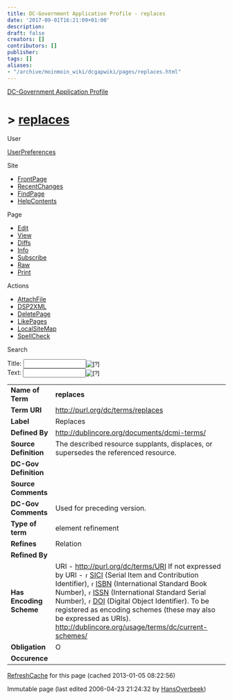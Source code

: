 ```yaml
---
title: DC-Government Application Profile - replaces
date: '2017-09-01T16:21:09+01:00'
description: 
draft: false
creators: []
contributors: []
publisher: 
tags: []
aliases:
- "/archive/moinmoin_wiki/dcgapwiki/pages/replaces.html"
---
```


 [DC-Government Application Profile](http://dublincore.org/dcgapwiki/FrontPage)

# > [replaces](http://dublincore.org/dcgapwiki/replaces?action=fullsearch&value=replaces&literal=1&case=1&context=40 "Click here to do a full-text search for this title")

User

 [UserPreferences](http://dublincore.org/dcgapwiki/UserPreferences)

Site

- [FrontPage](http://dublincore.org/dcgapwiki/FrontPage)
- [RecentChanges](http://dublincore.org/dcgapwiki/RecentChanges)
- [FindPage](http://dublincore.org/dcgapwiki/FindPage)
- [HelpContents](http://dublincore.org/dcgapwiki/HelpContents)

Page

- [Edit](http://dublincore.org/dcgapwiki/replaces?action=edit "Edit")
- [View](http://dublincore.org/dcgapwiki/replaces "View")
- [Diffs](http://dublincore.org/dcgapwiki/replaces?action=diff "Diffs")
- [Info](http://dublincore.org/dcgapwiki/replaces?action=info "Info")
- [Subscribe](http://dublincore.org/dcgapwiki/replaces?action=subscribe "Subscribe")
- [Raw](http://dublincore.org/dcgapwiki/replaces?action=raw "Raw")
- [Print](http://dublincore.org/dcgapwiki/replaces?action=print "Print")

Actions

- [AttachFile](http://dublincore.org/dcgapwiki/replaces?action=AttachFile)
- [DSP2XML](http://dublincore.org/dcgapwiki/replaces?action=DSP2XML)
- [DeletePage](http://dublincore.org/dcgapwiki/replaces?action=DeletePage)
- [LikePages](http://dublincore.org/dcgapwiki/replaces?action=LikePages)
- [LocalSiteMap](http://dublincore.org/dcgapwiki/replaces?action=LocalSiteMap)
- [SpellCheck](http://dublincore.org/dcgapwiki/replaces?action=SpellCheck)

Search

<form method="POST" action="/dcgapwiki/replaces">
<p>
<input name="action" value="inlinesearch" type="hidden">
<input name="context" value="40" type="hidden">
Title: <input name="text_title" size="15" maxlength="50" type="text"><input src="replaces_files/moin-search.png" name="button_title" alt="[?]" type="image"><br>Text: <input name="text_full" size="15" maxlength="50" type="text"><input src="replaces_files/moin-search.png" name="button_full" alt="[?]" type="image">
</p>
</form>

<table>
  <tbody>
    <tr>
      <td>
        <strong>Name of Term</strong>
      </td>
      <td>
        <strong>replaces</strong>
      </td>
    </tr>
    <tr>
      <td>
        <strong>Term URI</strong>
      </td>
      <td>
        <a href="http://purl.org/dc/terms/replaces">http://purl.org/dc/terms/replaces</a>
      </td>
    </tr>
    <tr>
      <td>
        <strong>Label</strong>
      </td>
      <td>
        Replaces</td>
    </tr>
    <tr>
      <td>
        <strong>Defined By</strong>
      </td>
      <td>
        <a href="http://dublincore.org/documents/dcmi-terms/">http://dublincore.org/documents/dcmi-terms/</a>
      </td>
    </tr>
    <tr>
      <td>
        <strong>Source Definition</strong>
      </td>
      <td>
        The described resource supplants, displaces, or supersedes the referenced resource.</td>
    </tr>
    <tr>
      <td>
        <strong>DC-Gov Definition</strong>
      </td>
      <td colspan="2" align="center">
      </td>
    </tr>
    <tr>
      <td>
        <strong>Source Comments</strong>
      </td>
      <td colspan="2" align="center">
      </td>
    </tr>
    <tr>
      <td>
        <strong>DC-Gov Comments</strong>
      </td>
      <td>
        Used for preceding version.</td>
    </tr>
    <tr>
      <td>
        <strong>Type of term</strong>
      </td>
      <td>
        element refinement</td>
    </tr>
    <tr>
      <td>
        <strong>Refines</strong>
      </td>
      <td>
        Relation</td>
    </tr>
    <tr>
      <td>
        <strong>Refined By</strong>
      </td>
      <td colspan="2" align="center">
      </td>
    </tr>
    <tr>
      <td>
        <strong>Has Encoding Scheme</strong>
      </td>
      <td>
        URI - <a href="http://purl.org/dc/terms/URI">http://purl.org/dc/terms/URI</a> If not expressed by URI - <a class="external" href="http://sunsite.berkeley.edu/SICI/"><img src="replaces_files/moin-www.png" alt="[WWW]" height="11" width="11">SICI</a> (Serial Item and Contribution Identifier), <a class="external" href="http://www.isbn.org/standards/home/isbn/international/index.asp"><img src="replaces_files/moin-www.png" alt="[WWW]" height="11" width="11">ISBN</a> (International Standard Book Number), <a class="external" href="http://www.issn.org:8080/pub/"><img src="replaces_files/moin-www.png" alt="[WWW]" height="11" width="11">ISSN</a> (International Standard Serial Number), <a class="external" href="http://www.doi.org/"><img src="replaces_files/moin-www.png" alt="[WWW]" height="11" width="11">DOI</a> (Digital Object Identifier). To be registered as encoding schemes (these may also be expressed as URIs). <a href="http://dublincore.org/usage/terms/dc/current-schemes/">http://dublincore.org/usage/terms/dc/current-schemes/</a>
      </td>
    </tr>
    <tr>
      <td>
        <strong>Obligation</strong>
      </td>
      <td>
        O</td>
    </tr>
    <tr>
      <td>
        <strong>Occurence</strong>
      </td>
      <td colspan="2" align="center">
      </td>
    </tr>
  </tbody>
</table>


 [RefreshCache](http://dublincore.org/dcgapwiki/replaces?action=refresh&arena=Page.py&key=replaces.text_html) for this page (cached 2013-01-05 08:22:56)  

Immutable page (last edited 2006-04-23 21:24:32 by [HansOverbeek](http://dublincore.org/dcgapwiki/HansOverbeek))

